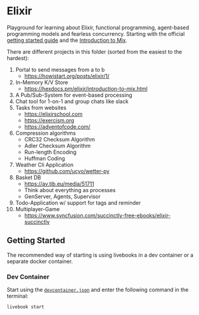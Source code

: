 # Elixir

Playground for learning about Elixir, functional programming, agent-based programming models and fearless concurrency.
Starting with the official [getting started guide](https://hexdocs.pm/elixir/introduction.html) and the [Introduction to Mix](https://hexdocs.pm/elixir/introduction-to-mix.html).

There are different projects in this folder (sorted from the easiest to the hardest):

1. Portal to send messages from a to b
    - https://howistart.org/posts/elixir/1/
2. In-Memory K/V Store
    - https://hexdocs.pm/elixir/introduction-to-mix.html
3. A Pub/Sub-System for event-based processing
4. Chat tool for 1-on-1 and group chats like slack
5. Tasks from websites
    - https://elixirschool.com
    - https://exercism.org
    - https://adventofcode.com/
6. Compression algorithms
    - CRC32 Checksum Algorithm
    - Adler Checksum Algorithm
    - Run-length Encoding
    - Huffman Coding
7. Weather Cli Application
    - https://github.com/ucyo/wetter-py
8. Basket DB
    - https://av.tib.eu/media/51711
    - Think about everything as processes
    - GenServer, Agents, Supervisor
9. Todo-Application w/ support for tags and reminder
10. Multiplayer-Game
    - https://www.syncfusion.com/succinctly-free-ebooks/elixir-succinctly


## Getting Started

The recommended way of starting is using livebooks in a dev container or a separate docker container.

### Dev Container

Start using the [`devcontainer.json`](.devcontainer/livebook/devcontainer.json) and enter the following command in the terminal:

```bash
livebook start
```